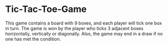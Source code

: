 # Tic-Tac-Toe-Game
This game contains a board with 9 boxes, and each player will tick one box in turn. The game is won by the player who ticks 3 adjacent boxes horizontally, vertically or diagonally. Also, the game may end in a draw if no one has met the condition.
